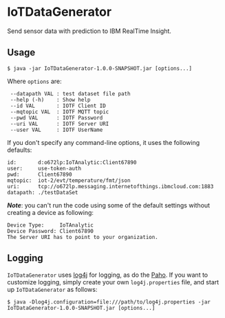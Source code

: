 # IoTDataGenerator

Send sensor data with prediction to IBM RealTime Insight.

## Usage

    $ java -jar IoTDataGenerator-1.0.0-SNAPSHOT.jar [options...]

Where `options` are:

     --datapath VAL : test dataset file path
     --help (-h)    : Show help
     --id VAL       : IOTF Client ID
     --mqtopic VAL  : IOTF MQTT topic
     --pwd VAL      : IOTF Password
     --uri VAL      : IOTF Server URI
     --user VAL     : IOTF UserName


If you don't specify any command-line options, it uses the following defaults:

    id:       d:o672lp:IoTAnalytic:Client67890
    user:     use-token-auth
    pwd:      Client67890
    mqtopic:  iot-2/evt/temperature/fmt/json
    uri:      tcp://o672lp.messaging.internetofthings.ibmcloud.com:1883
    datapath: ./testDataSet

***Note***: you can't run the code using some of the default settings without creating a device as following: 
   
    Device Type:     IoTAnalytic
    Device Password: Client67890
    The Server URI has to point to your organization.

## Logging
`IoTDataGenerator` uses [log4j](http://logging.apache.org/log4j/2.x/) for logging, as do the [Paho](http://www.eclipse.org/paho/). If you want to customize logging, simply create your own `log4j.properties` file, and start up `IoTDataGenerator` as follows:

    $ java -Dlog4j.configuration=file:///path/to/log4j.properties -jar IoTDataGenerator-1.0.0-SNAPSHOT.jar [options...]

